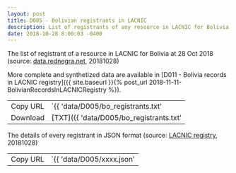```yaml
---
layout: post
title: D005 - Bolivian registrants in LACNIC
description: List of registrants of any resource in LACNIC for Bolivia
date: 2018-10-28 8:00:03 -0400
---
```


The list of registrant of a resource in LACNIC for Bolivia at 28 Oct 2018 (source: [data.rednegra.net](https://data.rednegra.net/2018/10/28/BolivianASN.html), 20181028)

More complete and synthetized data are available in [D011 - Bolivia records in LACNIC registry]({{ site.baseurl }}{% post_url 2018-11-11-BolivianRecordsInLACNICRegistry %}).

|          |                                                       |
| -------- | ----------------------------------------------------- |
| Copy URL | `{{ 'data/D005/bo_registrants.txt' | absolute_url }}` |
| Download | [TXT]({{ 'data/D005/bo_registrants.txt'               | relative_url }}) |

The details of every registrant in JSON format (source: [LACNIC registry](https://rdap-web.lacnic.net/), 20181028)

|          |                                                                                  |
| -------- | -------------------------------------------------------------------------------- |
| Copy URL | `{{ 'data/D005/xxxx.json' | absolute_url }}` (replace `xxxx` by registrant code) |
